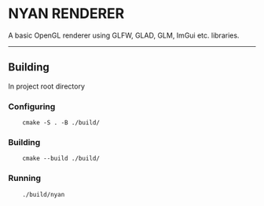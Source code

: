 # NYAN RENDERER

A basic OpenGL renderer using GLFW, GLAD, GLM, ImGui etc. libraries.

---

## Building

In project root directory

### Configuring
```
    cmake -S . -B ./build/
```

### Building
```
    cmake --build ./build/
```

### Running
```
    ./build/nyan
```

